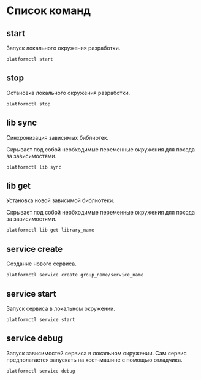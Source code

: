 # Список команд

## start

Запуск локального окружения разработки.

```shell
platformctl start
```

## stop

Остановка локального окружения разработки.

```shell
platformctl stop
```

## lib sync

Синхронизация зависимых библиотек.

Скрывает под собой необходимые переменные окружения для похода за зависимостями.

```shell
platformctl lib sync
```

## lib get

Установка новой зависимой библиотеки.

Скрывает под собой необходимые переменные окружения для похода за зависимостями.

```shell
platformctl lib get library_name
```

## service create

Создание нового сервиса.

```shell
platformctl service create group_name/service_name
```

## service start

Запуск сервиса в локальном окружении.

```shell
platformctl service start
```

## service debug

Запуск зависимостей сервиса в локальном окружении. Сам сервис предполагается
запускать на хост-машине с помощью отладчика.

```shell
platformctl service debug
```
